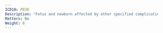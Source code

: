```yaml
---
ICD10: P038
Description: "Fetus and newborn affected by other specified complications of labour and delivery"
Matters: No
Weight: 0
---
```

